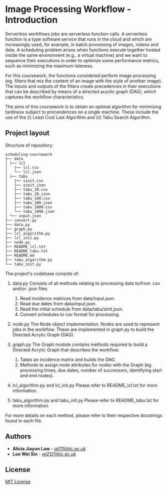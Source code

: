 # Image Processing Workflow - Introduction
Serverless workflows jobs are serverless function calls. A serverless function is a type software service that runs in the cloud and which are increasingly used, for example, in batch processing of images, videos and data. A scheduling problem arises when functions execute together hosted inside the same environment (e.g., a virtual machine) and we want to sequence their executions in order to optimize some performance metrics, such as minimizing the maximum lateness. 

For this coursework, the functions considered perform image processing (eg. filters that mix the content of an image with the style of another image). The inputs and outputs of the filters create precedences in their executions that can be described by means of a directed acyclic graph (DAG), which captures the workflow characteristics. 

The aims of this coursework is to obtain an optimal algorithm for minimising tardiness subject to precendences on a single machine. These include the use of the (i) Least Cost Last Algorithm and (ii) Tabu Search Algorithm.

## Project layout
Structure of repository:
`````
scheduling-coursework
├── data
│ ├── lcl
│   ├── lcl.csv
│   └── lcl.json
│ ├── tabu
│   ├── sinit.csv
│   ├── sinit.json
│   ├── tabu_10.csv
│   ├── tabu_10.json
│   ├── tabu_100.csv
│   ├── tabu_100.json
│   ├── tabu_1000.csv
│   └── tabu_1000.json
│ └── input.json
├── convert.py
├── data.py
├── graph.py
├── lcl_algorithm.py
├── lcl_init.py
├── node.py
├── README_lcl.txt
├── README_tabu.txt
├── README.md
├── tabu_algorithm.py
└── tabu_init.py
`````

The project's codebase consists of:
1. data.py
    Consists of all methods relating to processing data to/from .csv and/or .json files.
    1. Read incidence matrices from data/input.json.
    2. Read due dates from data/input.json.
    3. Read the initial schedule from data/tabu/sinit.json.
    4. Convert schedules to csv format for processing.

2. node.py
    The Node object implementation. Nodes are used to represent jobs in the workflow. 
    These are implemented in graph.py to build the Directed Acrylic Graph (DAG).

3. graph.py
    The Graph module contains methods required to build a Directed Acrylic Graph that describes the workflow.
    1. Takes an incidence matrix and builds the DAG. 
    2. Methods to assign node attributes for nodes with the Graph (eg. processing times, due dates, number of successors, identifying start and end nodes).

4. lcl_algorithm.py and lcl_init.py
    Please refer to README_lcl.txt for more information.

5. tabu_algorithm.py and tabu_init.py
    Please refer to README_tabu.txt for more information.

For more details on each method, please refer to their respective docstrings found in each file.

## Authors

* **Alicia Jiayun Law** - *ajl115@ic.ac.uk*
* **Loo Wei Sin** - *wl2121@ic.ac.uk*

## License
[MIT License](https://choosealicense.com/licenses/mit/)
